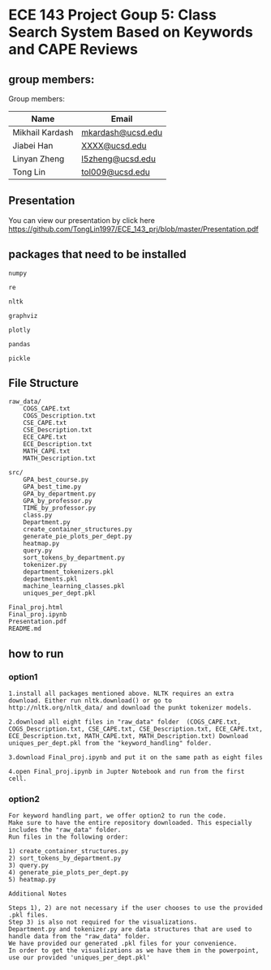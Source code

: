 # ECE 143 Project Goup 5: Class Search System Based on Keywords and CAPE Reviews 

## group members:

Group members:

|Name|Email|
|---|---|
|Mikhail Kardash|mkardash@ucsd.edu|
|Jiabei Han|XXXX@ucsd.edu|
|Linyan Zheng|l5zheng@ucsd.edu|
|Tong Lin|tol009@ucsd.edu|

## Presentation

You can view our presentation by click here https://github.com/TongLin1997/ECE_143_prj/blob/master/Presentation.pdf

## packages that need to be installed

```
numpy

re

nltk

graphviz

plotly

pandas

pickle
```

## File Structure

```
raw_data/
    COGS_CAPE.txt
    COGS_Description.txt
    CSE_CAPE.txt
    CSE_Description.txt
    ECE_CAPE.txt
    ECE_Description.txt
    MATH_CAPE.txt
    MATH_Description.txt 
    
src/
    GPA_best_course.py
    GPA_best_time.py
    GPA_by_department.py
    GPA_by_professor.py	
    TIME_by_professor.py
    class.py
    Department.py
    create_container_structures.py
    generate_pie_plots_per_dept.py
    heatmap.py
    query.py
    sort_tokens_by_department.py
    tokenizer.py
    department_tokenizers.pkl
    departments.pkl
    machine_learning_classes.pkl
    uniques_per_dept.pkl

Final_proj.html
Final_proj.ipynb
Presentation.pdf
README.md
```

## how to run

### option1 
```
1.install all packages mentioned above. NLTK requires an extra download. Either run nltk.download() or go to http://nltk.org/nltk_data/ and download the punkt tokenizer models.

2.download all eight files in "raw_data" folder  (COGS_CAPE.txt, COGS_Description.txt, CSE_CAPE.txt, CSE_Description.txt, ECE_CAPE.txt, ECE_Description.txt, MATH_CAPE.txt, MATH_Description.txt) Download 
uniques_per_dept.pkl from the "keyword_handling" folder.

3.download Final_proj.ipynb and put it on the same path as eight files

4.open Final_proj.ipynb in Jupter Notebook and run from the first cell.
```


### option2
```
For keyword handling part, we offer option2 to run the code. 
Make sure to have the entire repository downloaded. This especially includes the "raw_data" folder.
Run files in the following order:

1) create_container_structures.py
2) sort_tokens_by_department.py
3) query.py
4) generate_pie_plots_per_dept.py
5) heatmap.py

Additional Notes

Steps 1), 2) are not necessary if the user chooses to use the provided .pkl files.
Step 3) is also not required for the visualizations.
Department.py and tokenizer.py are data structures that are used to handle data from the "raw_data" folder.
We have provided our generated .pkl files for your convenience.
In order to get the visualizations as we have them in the powerpoint, use our provided 'uniques_per_dept.pkl'

```




